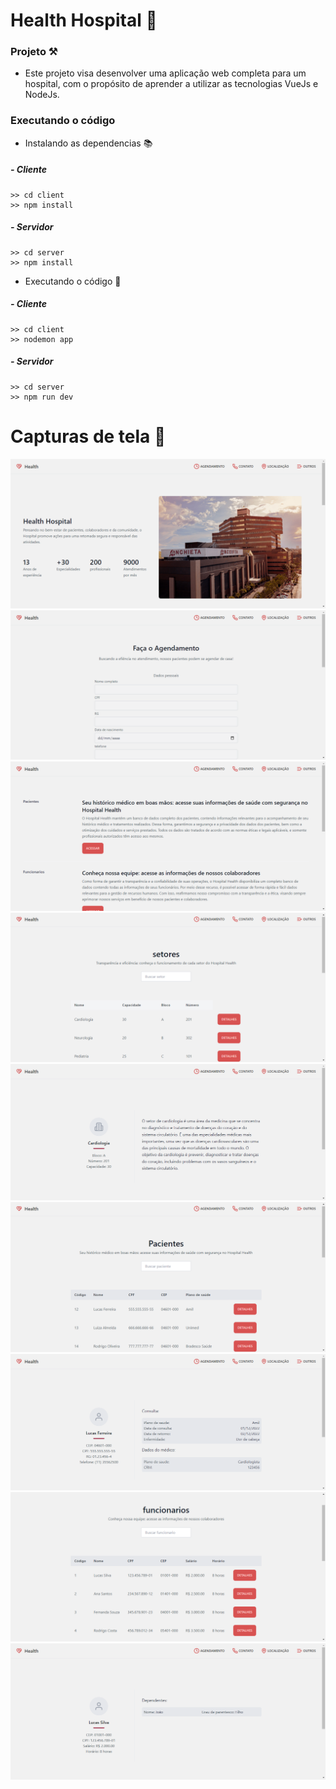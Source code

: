 # Health Hospital 🐒

### Projeto ⚒️
- Este projeto visa desenvolver uma aplicação web completa para um hospital, com o propósito de aprender a utilizar as tecnologias VueJs e NodeJs. 

### Executando o código
- Instalando as dependencias 📚
##### - Cliente
```
>> cd client
>> npm install
```
##### - Servidor
```
>> cd server
>> npm install
```

- Executando o código 🚀
##### - Cliente
```
>> cd client
>> nodemon app
```
##### - Servidor
```
>> cd server
>> npm run dev
```
# Capturas de tela 📸
![image](/client/public/readme/health.png)
![image](/client/public/readme/health(1).png)
![image](/client/public/readme/health(2).png)
![image](/client/public/readme/health(4).png)
![image](/client/public/readme/health(5).png)
![image](/client/public/readme/health(6).png)
![image](/client/public/readme/health(7).png)
![image](/client/public/readme/health(8).png)
![image](/client/public/readme/health(3).png)